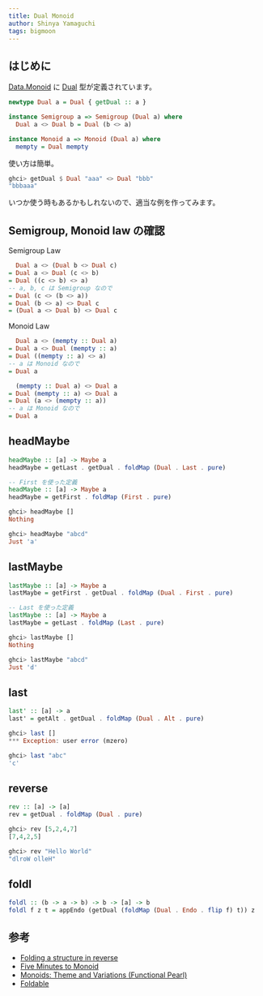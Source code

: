 ```yaml
---
title: Dual Monoid
author: Shinya Yamaguchi
tags: bigmoon
---
```


## はじめに

[Data.Monoid](https://hackage.haskell.org/package/base-4.12.0.0/docs/Data-Monoid.html) に [Dual](https://hackage.haskell.org/package/base-4.12.0.0/docs/Data-Monoid.html#t:Dual) 型が定義されています。

```haskell
newtype Dual a = Dual { getDual :: a }

instance Semigroup a => Semigroup (Dual a) where
  Dual a <> Dual b = Dual (b <> a)

instance Monoid a => Monoid (Dual a) where
  mempty = Dual mempty
```

使い方は簡単。

```haskell
ghci> getDual $ Dual "aaa" <> Dual "bbb"
"bbbaaa"
```

いつか使う時もあるかもしれないので、適当な例を作ってみます。

<!--more-->

## Semigroup, Monoid law の確認

Semigroup Law

```haskell
  Dual a <> (Dual b <> Dual c)
= Dual a <> Dual (c <> b)
= Dual ((c <> b) <> a)
-- a, b, c は Semigroup なので
= Dual (c <> (b <> a))
= Dual (b <> a) <> Dual c
= (Dual a <> Dual b) <> Dual c
```

Monoid Law

```haskell
  Dual a <> (mempty :: Dual a)
= Dual a <> Dual (mempty :: a)
= Dual ((mempty :: a) <> a)
-- a は Monoid なので
= Dual a

  (mempty :: Dual a) <> Dual a
= Dual (mempty :: a) <> Dual a
= Dual (a <> (mempty :: a))
-- a は Monoid なので
= Dual a
```

## headMaybe

```haskell
headMaybe :: [a] -> Maybe a
headMaybe = getLast . getDual . foldMap (Dual . Last . pure)

-- First を使った定義
headMaybe :: [a] -> Maybe a
headMaybe = getFirst . foldMap (First . pure)
```

```haskell
ghci> headMaybe []
Nothing

ghci> headMaybe "abcd"
Just 'a'
```

## lastMaybe

```haskell
lastMaybe :: [a] -> Maybe a
lastMaybe = getFirst . getDual . foldMap (Dual . First . pure)

-- Last を使った定義
lastMaybe :: [a] -> Maybe a
lastMaybe = getLast . foldMap (Last . pure)
```

```haskell
ghci> lastMaybe []
Nothing

ghci> lastMaybe "abcd"
Just 'd'
```

## last

```haskell
last' :: [a] -> a
last' = getAlt . getDual . foldMap (Dual . Alt . pure)
```

```haskell
ghci> last []
*** Exception: user error (mzero)

ghci> last "abc"
'c'
```

## reverse

```haskell
rev :: [a] -> [a]
rev = getDual . foldMap (Dual . pure)
```

```haskell
ghci> rev [5,2,4,7]
[7,4,2,5]

ghci> rev "Hello World"
"dlroW olleH"
```

## foldl

```haskell
foldl :: (b -> a -> b) -> b -> [a] -> b
foldl f z t = appEndo (getDual (foldMap (Dual . Endo . flip f) t)) z
```

## 参考

- [Folding a structure in reverse](https://riptutorial.com/haskell/example/2555/folding-a-structure-in-reverse)
- [Five Minutes to Monoid](https://medium.com/@sjsyrek/five-minutes-to-monoid-fe6f364d0bba)
- [Monoids: Theme and Variations (Functional Pearl)](http://ozark.hendrix.edu/~yorgey/pub/monoid-pearl.pdf)
- [Foldable](https://www.stackage.org/haddock/lts-13.5/base-4.12.0.0/Prelude.html#t:Foldable)
